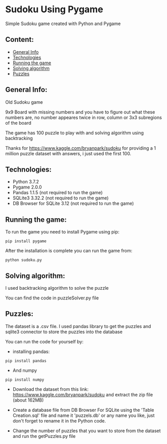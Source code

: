 # Sudoku Using Pygame
Simple Sudoku game created with Python and Pygame

## Content:
* [General Info](#general-info)
* [Technologies](#technologies)
* [Running the game](#running-the-game)
* [Solving algorithm](#solving-algorithm)
* [Puzzles](#puzzles)

## General Info:
Old Sudoku game

9x9 Board with missing numbers and you have to figure out what these numbers are, no number appeares twice in row, column or 3x3 subregions of the board

The game has 100 puzzle to play with and solving algorithm using backtracking 

Thanks for https://www.kaggle.com/bryanpark/sudoku for providing a 1 million puzzle dataset with answers, i just used the first 100.

## Technologies:
- Python                3.7.2
- Pygame                2.0.0
- Pandas                1.1.5 (not required to run the game)
- SQLite3               3.32.2 (not required to run the game)
- DB Browser for SQLite 3.12 (not required to run the game)

## Running the game:
To run the game you need to install Pygame using pip:
~~~
pip install pygame
~~~
After the installation is complete you can run the game from:
~~~
python sudoku.py
~~~

## Solving algorithm:
I used backtracking algorithm to solve the puzzle

You can find the code in puzzleSolver.py file

## Puzzles:
The dataset is a .csv file. I used pandas library to get the puzzles and sqlite3 connector to store the puzzles into the database

You can run the code for yourself by:
- installing pandas:
~~~
pip install pandas
~~~
- And numpy
~~~
pip install numpy
~~~
- Download the dataset from this link: https://www.kaggle.com/bryanpark/sudoku and extract the zip file (about 162MB)

- Create a database file from DB Browser For SQLite using the 'Table Creation.sql' file and name it 'puzzels.db' or any name you like, just don't forget to rename it in the Python code.

- Change the number of puzzles that you want to store from the dataset and run the getPuzzles.py file

